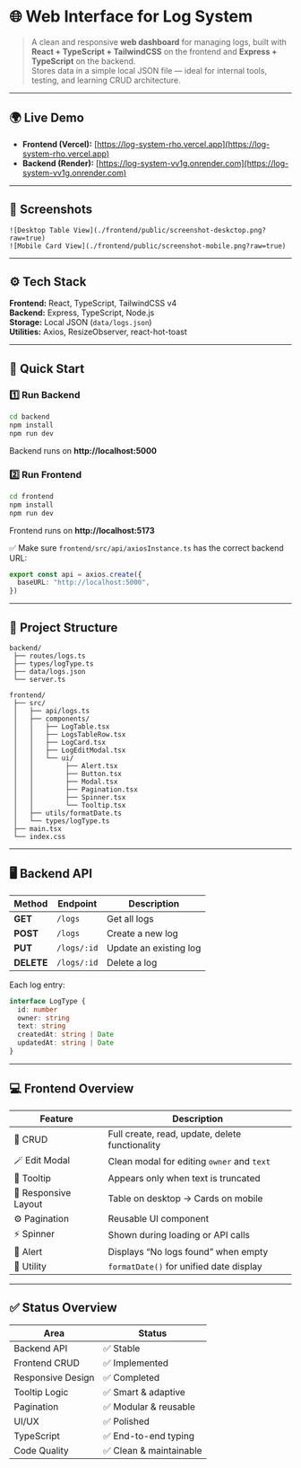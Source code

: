 # 🌐 Web Interface for Log System

> A clean and responsive **web dashboard** for managing logs, built with  
> **React + TypeScript + TailwindCSS** on the frontend and **Express + TypeScript** on the backend.  
> Stores data in a simple local JSON file — ideal for internal tools, testing, and learning CRUD architecture.

---

## 🌍 Live Demo

- **Frontend (Vercel):** [https://log-system-rho.vercel.app](https://log-system-rho.vercel.app)
- **Backend (Render):** [https://log-system-vv1g.onrender.com](https://log-system-vv1g.onrender.com)

---

## 📸 Screenshots   

```
![Desktop Table View](./frontend/public/screenshot-deskctop.png?raw=true)
![Mobile Card View](./frontend/public/screenshot-mobile.png?raw=true)
```

---

## ⚙️ Tech Stack

**Frontend:** React, TypeScript, TailwindCSS v4  
**Backend:** Express, TypeScript, Node.js  
**Storage:** Local JSON (`data/logs.json`)  
**Utilities:** Axios, ResizeObserver, react-hot-toast  

---

## 🚀 Quick Start

### 1️⃣ Run Backend
```bash
cd backend
npm install
npm run dev
```
Backend runs on **http://localhost:5000**

### 2️⃣ Run Frontend
```bash
cd frontend
npm install
npm run dev
```
Frontend runs on **http://localhost:5173**

✅ Make sure `frontend/src/api/axiosInstance.ts` has the correct backend URL:
```ts
export const api = axios.create({
  baseURL: "http://localhost:5000",
})
```

---

## 📂 Project Structure

```
backend/
 ├── routes/logs.ts
 ├── types/logType.ts
 ├── data/logs.json
 └── server.ts

frontend/
 ├── src/
 │   ├── api/logs.ts
 │   ├── components/
 │   │   ├── LogTable.tsx
 │   │   ├── LogsTableRow.tsx
 │   │   ├── LogCard.tsx
 │   │   ├── LogEditModal.tsx
 │   │   └── ui/
 │   │        ├── Alert.tsx
 │   │        ├── Button.tsx
 │   │        ├── Modal.tsx
 │   │        ├── Pagination.tsx
 │   │        ├── Spinner.tsx
 │   │        └── Tooltip.tsx
 │   ├── utils/formatDate.ts
 │   └── types/logType.ts
 ├── main.tsx
 └── index.css
```

---

## 🖥️ Backend API

| Method | Endpoint | Description |
|--------|-----------|-------------|
| **GET** | `/logs` | Get all logs |
| **POST** | `/logs` | Create a new log |
| **PUT** | `/logs/:id` | Update an existing log |
| **DELETE** | `/logs/:id` | Delete a log |

Each log entry:
```ts
interface LogType {
  id: number
  owner: string
  text: string
  createdAt: string | Date
  updatedAt: string | Date
}
```

---

## 💻 Frontend Overview

| Feature | Description |
|----------|-------------|
| 🧱 CRUD | Full create, read, update, delete functionality |
| 🪄 Edit Modal | Clean modal for editing `owner` and `text` |
| 💬 Tooltip | Appears only when text is truncated |
| 📱 Responsive Layout | Table on desktop → Cards on mobile |
| ⚙️ Pagination | Reusable UI component |
| ⚡ Spinner | Shown during loading or API calls |
| 🚨 Alert | Displays “No logs found” when empty |
| 🧠 Utility | `formatDate()` for unified date display |

---


## ✅ Status Overview

| Area | Status |
|------|--------|
| Backend API | ✅ Stable |
| Frontend CRUD | ✅ Implemented |
| Responsive Design | ✅ Completed |
| Tooltip Logic | ✅ Smart & adaptive |
| Pagination | ✅ Modular & reusable |
| UI/UX | ✅ Polished |
| TypeScript | ✅ End-to-end typing |
| Code Quality | ✅ Clean & maintainable |
